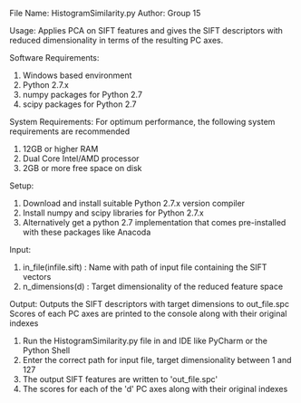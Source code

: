 File Name: HistogramSimilarity.py
Author: Group 15

Usage: Applies PCA on SIFT features and gives the SIFT descriptors with reduced dimensionality in terms of the resulting PC axes.

Software Requirements:
  1. Windows based environment
  2. Python 2.7.x
  3. numpy packages for Python 2.7
  4. scipy packages for Python 2.7


System Requirements:
For optimum performance, the following system requirements are recommended
  1. 12GB or higher RAM
  2. Dual Core Intel/AMD processor
  3. 2GB or more free space on disk

Setup:
  1. Download and install suitable Python 2.7.x   version compiler
  2. Install numpy and scipy libraries for Python 2.7.x
  3. Alternatively get a python 2.7 implementation that comes pre-installed with these packages like Anacoda

Input:
1. in_file(infile.sift) : Name with path of input file containing the SIFT vectors
2. n_dimensions(d) : Target dimensionality of the reduced feature space

Output:
Outputs the SIFT descriptors with target dimensions to out_file.spc
Scores of each PC axes are printed to the console along with their original indexes

1. Run the HistogramSimilarity.py file in and IDE like PyCharm or the Python Shell
2. Enter the correct path for input file, target dimensionality between 1 and 127
3. The output SIFT features are written to 'out_file.spc'
4. The scores for each of the 'd' PC axes along with their original indexes
